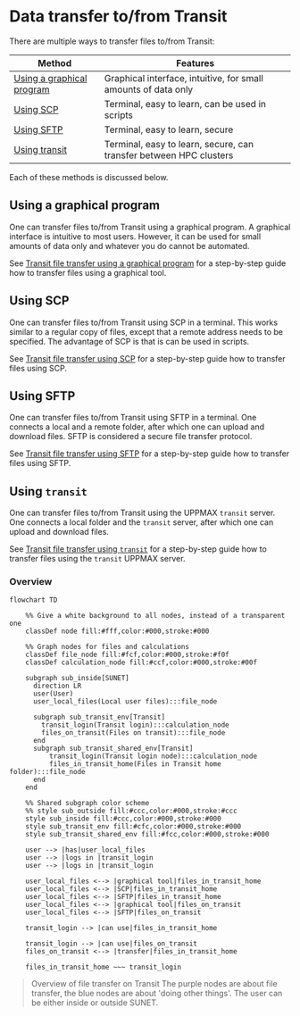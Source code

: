 # Data transfer to/from Transit

There are multiple ways to transfer files to/from Transit:

Method                                                        |Features
--------------------------------------------------------------|---------------------------------------------
[Using a graphical program](#using-a-graphical-program)       |Graphical interface, intuitive, for small amounts of data only
[Using SCP](#using-SCP)                                       |Terminal, easy to learn, can be used in scripts
[Using SFTP](#using-SFTP)                                     |Terminal, easy to learn, secure
[Using transit](#using-transit)                               |Terminal, easy to learn, secure, can transfer between HPC clusters

Each of these methods is discussed below.

## Using a graphical program

One can transfer files to/from Transit using a graphical program.
A graphical interface is intuitive to most users.
However, it can be used for small amounts of data only
and whatever you do cannot be automated.

See [Transit file transfer using a graphical program](transit_file_transfer_using_gui.md)
for a step-by-step guide how to transfer files using
a graphical tool.

## Using SCP

One can transfer files to/from Transit 
using SCP in a terminal.
This works similar to a regular copy of files,
except that a remote address needs to be specified.
The advantage of SCP is that is can be used in scripts.

See [Transit file transfer using SCP](transit_file_transfer_using_scp.md)
for a step-by-step guide how to transfer files using SCP.

## Using SFTP

One can transfer files to/from Transit using SFTP in a terminal.
One connects a local and a remote folder, 
after which one can upload and download files.
SFTP is considered a secure file transfer protocol.

See [Transit file transfer using SFTP](transit_file_transfer_using_sftp.md)
for a step-by-step guide how to transfer files using SFTP.

## Using `transit`

One can transfer files to/from Transit using the UPPMAX `transit` server.
One connects a local folder and the `transit` server, 
after which one can upload and download files.

See [Transit file transfer using `transit`](transit_file_transfer_using_transit.md)
for a step-by-step guide how to transfer files using the `transit` UPPMAX server.

### Overview

```mermaid
flowchart TD

    %% Give a white background to all nodes, instead of a transparent one
    classDef node fill:#fff,color:#000,stroke:#000

    %% Graph nodes for files and calculations
    classDef file_node fill:#fcf,color:#000,stroke:#f0f
    classDef calculation_node fill:#ccf,color:#000,stroke:#00f

    subgraph sub_inside[SUNET]
      direction LR
      user(User)
      user_local_files(Local user files):::file_node

      subgraph sub_transit_env[Transit]
        transit_login(Transit login):::calculation_node
        files_on_transit(Files on transit):::file_node
      end
      subgraph sub_transit_shared_env[Transit]
          transit_login(Transit login node):::calculation_node
          files_in_transit_home(Files in Transit home folder):::file_node
      end
    end

    %% Shared subgraph color scheme
    %% style sub_outside fill:#ccc,color:#000,stroke:#ccc
    style sub_inside fill:#ccc,color:#000,stroke:#000
    style sub_transit_env fill:#cfc,color:#000,stroke:#000
    style sub_transit_shared_env fill:#fcc,color:#000,stroke:#000

    user --> |has|user_local_files
    user --> |logs in |transit_login
    user --> |logs in |transit_login

    user_local_files <--> |graphical tool|files_in_transit_home
    user_local_files <--> |SCP|files_in_transit_home
    user_local_files <--> |SFTP|files_in_transit_home
    user_local_files <--> |graphical tool|files_on_transit
    user_local_files <--> |SFTP|files_on_transit
    
    transit_login --> |can use|files_in_transit_home

    transit_login --> |can use|files_on_transit
    files_on_transit <--> |transfer|files_in_transit_home

    files_in_transit_home ~~~ transit_login
```

> Overview of file transfer on Transit
> The purple nodes are about file transfer,
> the blue nodes are about 'doing other things'.
> The user can be either inside or outside SUNET.

